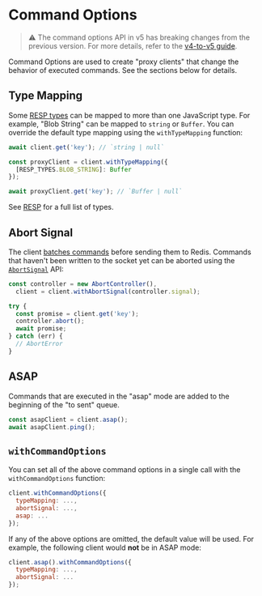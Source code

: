 # Command Options

> :warning: The command options API in v5 has breaking changes from the previous version. For more details, refer to the [v4-to-v5 guide](./v4-to-v5.md#command-options).

Command Options are used to create "proxy clients" that change the behavior of executed commands. See the sections below for details.

## Type Mapping

Some [RESP types](./RESP.md) can be mapped to more than one JavaScript type. For example, "Blob String" can be mapped to `string` or `Buffer`. You can override the default type mapping using the `withTypeMapping` function:

```javascript
await client.get('key'); // `string | null`

const proxyClient = client.withTypeMapping({
  [RESP_TYPES.BLOB_STRING]: Buffer
});

await proxyClient.get('key'); // `Buffer | null`
```

See [RESP](./RESP.md) for a full list of types.

## Abort Signal

The client [batches commands](./FAQ.md#how-are-commands-batched) before sending them to Redis. Commands that haven't been written to the socket yet can be aborted using the [`AbortSignal`](https://developer.mozilla.org/en-US/docs/Web/API/AbortSignal) API:

```javascript
const controller = new AbortController(),
  client = client.withAbortSignal(controller.signal);

try {
  const promise = client.get('key');
  controller.abort();
  await promise;
} catch (err) {
  // AbortError
}
```

## ASAP

Commands that are executed in the "asap" mode are added to the beginning of the "to sent" queue.

```javascript
const asapClient = client.asap();
await asapClient.ping();
```

## `withCommandOptions`

You can set all of the above command options in a single call with the `withCommandOptions` function:

```javascript
client.withCommandOptions({
  typeMapping: ...,
  abortSignal: ...,
  asap: ...
});
```

If any of the above options are omitted, the default value will be used. For example, the following client would **not** be in ASAP mode:

```javascript
client.asap().withCommandOptions({
  typeMapping: ...,
  abortSignal: ...
});
```
